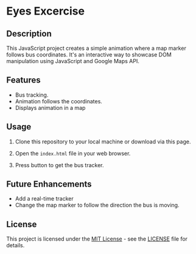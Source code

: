 # Eyes Excercise


## Description

This JavaScript project creates a simple animation where a map marker follows bus coordinates. It's an interactive way to showcase DOM manipulation using JavaScript and Google Maps API. 

## Features

- Bus tracking.
- Animation follows the coordinates.
- Displays animation in a map 

## Usage

1. Clone this repository to your local machine or download via this page.

2. Open the `index.html` file in your web browser.

3. Press button to get the bus tracker.

##  Future Enhancements
-  Add a real-time tracker
-  Change the map marker to follow the direction the bus is moving.

## License

This project is licensed under the [MIT License](LICENSE) - see the [LICENSE](LICENSE) file for details.


